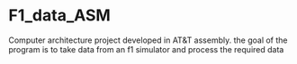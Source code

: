 # F1_data_ASM
 Computer architecture project developed in AT&amp;T assembly. the goal of the program is to take data from an f1 simulator and process the required data
